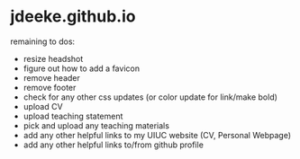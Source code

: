 # jdeeke.github.io

remaining to dos:
- resize headshot
- figure out how to add a favicon
- remove header
- remove footer
- check for any other css updates (or color update for link/make bold)
- upload CV
- upload teaching statement
- pick and upload any teaching materials
- add any other helpful links to my UIUC website (CV, Personal Webpage)
- add any other helpful links to/from github profile